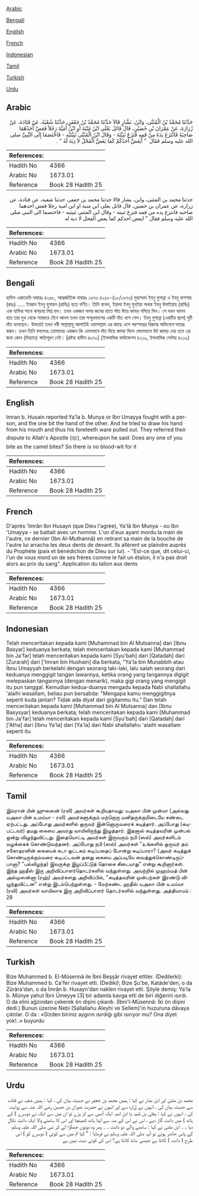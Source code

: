 [Arabic](#arabic)

[Bengali](#bengali)

[English](#english)

[French](#french)

[Indonesian](#indonesian)

[Tamil](#tamil)

[Turkish](#turkish)

[Urdu](#urdu)

## Arabic


<div dir="rtl" lang="ar" style={{fontSize:'larger',backgroundColor:'#f8f9fa',padding:20}}>
حَدَّثَنَا مُحَمَّدُ بْنُ الْمُثَنَّى، وَابْنُ، بَشَّارٍ قَالاَ حَدَّثَنَا مُحَمَّدُ بْنُ جَعْفَرٍ، حَدَّثَنَا شُعْبَةُ، عَنْ قَتَادَةَ، عَنْ زُرَارَةَ، عَنْ عِمْرَانَ بْنِ حُصَيْنٍ، قَالَ قَاتَلَ يَعْلَى ابْنُ مُنْيَةَ أَوِ ابْنُ أُمَيَّةَ رَجُلاً فَعَضَّ أَحَدُهُمَا صَاحِبَهُ فَانْتَزَعَ يَدَهُ مِنْ فَمِهِ فَنَزَعَ ثَنِيَّتَهُ - وَقَالَ ابْنُ الْمُثَنَّى ثَنِيَّتَيْهِ - فَاخْتَصَمَا إِلَى النَّبِيِّ صلى الله عليه وسلم فَقَالَ ‏ "‏ أَيَعَضُّ أَحَدُكُمْ كَمَا يَعَضُّ الْفَحْلُ لاَ دِيَةَ لَهُ ‏"‏ ‏.‏
</div>
<div style={{backgroundColor:'#f8f9fa',padding:20, marginBottom: 10}}><table> <thead> <tr> <th>References:</th> <th></th> </tr> </thead> <tbody><tr><td>Hadith No</td><td>4366</td></tr><tr><td>Arabic No</td><td>1673.01</td></tr><tr><td>Reference</td><td>Book 28 Hadith 25</td></tr></tbody></table></div>


<div dir="rtl" lang="ar" style={{fontSize:'larger',backgroundColor:'#f8f9fa',padding:20}}>
حدثنا محمد بن المثنى، وابن، بشار قالا حدثنا محمد بن جعفر، حدثنا شعبة، عن قتادة، عن زرارة، عن عمران بن حصين، قال قاتل يعلى ابن منية او ابن امية رجلا فعض احدهما صاحبه فانتزع يده من فمه فنزع ثنيته - وقال ابن المثنى ثنيتيه - فاختصما الى النبي صلى الله عليه وسلم فقال " ايعض احدكم كما يعض الفحل لا دية له
</div>
<div style={{backgroundColor:'#f8f9fa',padding:20, marginBottom: 10}}><table> <thead> <tr> <th>References:</th> <th></th> </tr> </thead> <tbody><tr><td>Hadith No</td><td>4366</td></tr><tr><td>Arabic No</td><td>1673.01</td></tr><tr><td>Reference</td><td>Book 28 Hadith 25</td></tr></tbody></table></div>

## Bengali


<div dir="ltr" lang="bn" style={{fontSize:'larger',backgroundColor:'#f8f9fa',padding:20}}>
হাদিস একাডেমি নাম্বারঃ ৪২৫৮, আন্তর্জাতিক নাম্বারঃ ১৬৭৩ ৪২৫৮-(১৮/১৬৭৩) মুহাম্মাদ ইবনু মুসান্না ও ইবনু বাশশার (রহঃ) ..... ইমরান ইবনু হুসায়ন (রাযিঃ) হতে বর্ণিত। তিনি বলেন, ইয়ালা ইবনু মুন্‌ইয়া অথবা ইবনু উমাইয়াহ (রাযিঃ) এক ব্যক্তির সাথে ঝগড়ায় লিপ্ত হল। তখন একজন অপর জনের হাতে দাঁত দিয়ে কামড় বসিয়ে দিল। সে যখন আপন হাত তার মুখ থেকে সজোরে টেনে আনল তখন তার সম্মুখভাগের একটি দাঁত খসে গেল। ইবনু মুসান্না (একটির স্থলে) দুটি দাঁত বলেছেন। উভয়েই তখন নবী সাল্লাল্লাহু আলাইহি ওয়াসাল্লাম এর কাছে এসে পরস্পরের বিরুদ্ধে অভিযোগ দায়ের করল। তখন তিনি বললেনঃ তোমাদের একজন কি এমনভাবে দাঁত দিয়ে কামড় দিলে যেমনভাবে উট কামড় দেয় তবে এর জন্য কোন (দিয়্যাত) ক্ষতিপূরণ নেই। [দ্রষ্টব্য হাদীস ৪৩৭০] (ইসলামিক ফাউন্ডেশন ৪২১৯, ইসলামিক সেন্টার ৪২১৯)
</div>
<div style={{backgroundColor:'#f8f9fa',padding:20, marginBottom: 10}}><table> <thead> <tr> <th>References:</th> <th></th> </tr> </thead> <tbody><tr><td>Hadith No</td><td>4366</td></tr><tr><td>Arabic No</td><td>1673.01</td></tr><tr><td>Reference</td><td>Book 28 Hadith 25</td></tr></tbody></table></div>

## English


<div dir="ltr" lang="en" style={{fontSize:'larger',backgroundColor:'#f8f9fa',padding:20}}>
Imran b. Husain reported:Ya'la b. Munya or Ibn Umayya fought with a person, and the one bit the hand of the other. And he tried to draw his hand from his mouth and thus his foreteeth ware pulled out. They referred their dispute to Allah's Apostle (ﷺ), whereupon he said: Does any one of you bite as the camel bites? So there is no blood-wit for it
</div>
<div style={{backgroundColor:'#f8f9fa',padding:20, marginBottom: 10}}><table> <thead> <tr> <th>References:</th> <th></th> </tr> </thead> <tbody><tr><td>Hadith No</td><td>4366</td></tr><tr><td>Arabic No</td><td>1673.01</td></tr><tr><td>Reference</td><td>Book 28 Hadith 25</td></tr></tbody></table></div>

## French


<div dir="ltr" lang="fr" style={{fontSize:'larger',backgroundColor:'#f8f9fa',padding:20}}>
D'après 'Imrân Ibn Husayn (que Dieu l'agrée), Ya'lâ Ibn Munya - ou Ibn 'Umayya - se battait avec un homme. L'un d'eux ayant mordu la main de l'autre, ce dernier (Ibn Al-Muthannâ) en retirant sa main de la bouche de l'autre lui arracha les deux dents de devant. Ils allèrent se plaindre auprès du Prophète (paix et bénédiction de Dieu sur lui). - "Est-ce que, dit celui-ci, l'un de vous mord un de ses frères comme le fait un étalon, il n'a pas droit alors au prix du sang". Application du talion aux dents
</div>
<div style={{backgroundColor:'#f8f9fa',padding:20, marginBottom: 10}}><table> <thead> <tr> <th>References:</th> <th></th> </tr> </thead> <tbody><tr><td>Hadith No</td><td>4366</td></tr><tr><td>Arabic No</td><td>1673.01</td></tr><tr><td>Reference</td><td>Book 28 Hadith 25</td></tr></tbody></table></div>

## Indonesian


<div dir="ltr" lang="id" style={{fontSize:'larger',backgroundColor:'#f8f9fa',padding:20}}>
Telah menceritakan kepada kami [Muhammad bin Al Mutsanna] dan [Ibnu Basyar] keduanya berkata; telah menceritakan kepada kami [Muhammad bin Ja'far] telah menceritakan kepada kami [Syu'bah] dari [Qatadah] dari [Zurarah] dari ['Imran bin Hushain] dia berkata, "Ya'la bin Munabbih atau Ibnu Umayyah berkelahi dengan seorang laki-laki, lalu salah seorang dari keduanya menggigit tangan lawannya, ketika orang yang tangannya digigit melepaskan tangannya (dengan menarik), maka gigi orang yang mengigit itu pun tanggal. Kemudian kedua-duanya mengadu kepada Nabi shallallahu 'alaihi wasallam, beliau pun bersabda: "Mengapa kamu menggigitnya seperti kuda jantan? Tidak ada diyat dari gigitanmu itu." Dan telah menceritakan kepada kami [Muhammad bin Al Mutsanna] dan [Ibnu Basysyar] keduanya berkata; telah menceritakan kepada kami [Muhammad bin Ja'far] telah menceritakan kepada kami [Syu'bah] dari [Qatadah] dari ['Atha] dari [Ibnu Ya'la] dari [Ya'la] dari Nabi shallallahu 'alaihi wasallam seperti itu
</div>
<div style={{backgroundColor:'#f8f9fa',padding:20, marginBottom: 10}}><table> <thead> <tr> <th>References:</th> <th></th> </tr> </thead> <tbody><tr><td>Hadith No</td><td>4366</td></tr><tr><td>Arabic No</td><td>1673.01</td></tr><tr><td>Reference</td><td>Book 28 Hadith 25</td></tr></tbody></table></div>

## Tamil


<div dir="ltr" lang="ta" style={{fontSize:'larger',backgroundColor:'#f8f9fa',padding:20}}>
இம்ரான் பின் ஹுஸைன் (ரலி) அவர்கள் கூறியதாவது: யஅலா பின் முன்யா (அல்லது யஅலா பின் உமய்யா - ரலி) அவர்களுக்கும் மற்றொரு மனிதருக்குமிடையே சண்டை ஏற்பட்டது. அப்போது அவர்களில் ஒருவர் இன்னொருவரைக் கடித்தார். அப்போது (கடிபட்டவர்) தமது கையை அவரது வாயிலிருந்து இழுத்தார். இதனால் கடித்தவரின் முன்பல் ஒன்று விழுந்துவிட்டது. இதையொட்டி அவர்கள் இருவரும் நபி (ஸல்) அவர்களிடம் வழக்கைக் கொண்டுவந்தனர். அப்போது நபி (ஸல்) அவர்கள் "உங்களில் ஒருவர் தம் சகோதரனின் கையைக் கடா ஒட்டகம் கடிப்பதைப் போன்று கடிப்பாரா? (அவர் கடித்துக் கொண்டிருக்கும்வரை கடிபட்டவன் தனது கையை அப்படியே வைத்துக்கொண்டிருப்பானா? "பல்லிழந்த) இவருக்கு இழப்பீட்டுத் தொகை கிடையாது" என்று கூறினார்கள். இந்த ஹதீஸ் இரு அறிவிப்பாளர்தொடர்களில் வந்துள்ளது. அவற்றில் முஹம்மத் பின் அல்முஸன்னா (ரஹ்) அவர்களது அறிவிப்பில், "கடித்தவரின் முன்பற்கள் இரண்டு விழுந்துவிட்டன" என்று இடம்பெற்றுள்ளது. - மேற்கண்ட ஹதீஸ் யஅலா பின் உமய்யா (ரலி) அவர்கள் வாயிலாக இரு அறிவிப்பாளர் தொடர்களில் வந்துள்ளது. அத்தியாயம் : 28
</div>
<div style={{backgroundColor:'#f8f9fa',padding:20, marginBottom: 10}}><table> <thead> <tr> <th>References:</th> <th></th> </tr> </thead> <tbody><tr><td>Hadith No</td><td>4366</td></tr><tr><td>Arabic No</td><td>1673.01</td></tr><tr><td>Reference</td><td>Book 28 Hadith 25</td></tr></tbody></table></div>

## Turkish


<div dir="ltr" lang="tr" style={{fontSize:'larger',backgroundColor:'#f8f9fa',padding:20}}>
Bize Muhammed b. El-Müsennâ ile İbni Beşşâr rivayet ettiler. (Dedilerki): Bize Muhammed b. Ca'fer rivayet etti. (Dediki); Bize Şu'be, Katâde'den, o da Zürâra'dan, o da İmrân b. Husayn'dan naklen rivayet etti. Şöyle demiş: Ya'la b. Münye yahut İbni Ümeyye [3] bir adamla kavga etti de biri diğerini ısırdı. O da elini ağzından çekerek ön dişini çıkardı. (İbni'l-Müsennâ: İki ön dişini dedi.) Bunun üzerine Nebi (Sallallahu Aleyhi ve Sellem)'in huzuruna dâvaya çıktılar. O da : «Sîzden biriniz aygırın ısırdığı gibi ısırıyor mu? Ona diyet yok!..» buyurdu
</div>
<div style={{backgroundColor:'#f8f9fa',padding:20, marginBottom: 10}}><table> <thead> <tr> <th>References:</th> <th></th> </tr> </thead> <tbody><tr><td>Hadith No</td><td>4366</td></tr><tr><td>Arabic No</td><td>1673.01</td></tr><tr><td>Reference</td><td>Book 28 Hadith 25</td></tr></tbody></table></div>

## Urdu


<div dir="rtl" lang="ur" style={{fontSize:'larger',backgroundColor:'#f8f9fa',padding:20}}>
محمد بن مثنیٰ اور ابن بشار نے کہا : ہمیں محمد بن جعفر نے حدیث بیان کی ، کہا : ہمیں شعبہ نے قتادہ سے حدیث بیان کی ، انہوں نے زُرارہ سے اور انہوں نے حضرت عمران بن حصین رضی اللہ عنہ سے روایت کی ، انہوں نے کہا : یعلیٰ بن مُنیہ یا ابن امیہ ایک آدمی سے لڑ پڑے تو ان میں سے ایک نے دوسرے ( کے ہاتھ ) میں دانت گاڑ دیے ، اس نے اس کے منہ سے اپنا ہاتھ کھینچا اور اس کا سامنے والا ایک دانت نکال دیا ۔ ۔ ابن مثنیٰ نے کہا : سامنے والے دو دانت ۔ ۔ پھر وہ دونوں جھگڑا لے کر نبی صلی اللہ علیہ وسلم کے پاس حاضر ہوئے تو آپ صلی اللہ علیہ وسلم نے فرمایا : " کیا تم میں سے کوئی ( دوسرے کو ) اس طرح ( دانت ) کاٹتا ہے جیسے سانڈ کاٹتا ہے؟ اس کی کوئی دیت نہیں ہے
</div>
<div style={{backgroundColor:'#f8f9fa',padding:20, marginBottom: 10}}><table> <thead> <tr> <th>References:</th> <th></th> </tr> </thead> <tbody><tr><td>Hadith No</td><td>4366</td></tr><tr><td>Arabic No</td><td>1673.01</td></tr><tr><td>Reference</td><td>Book 28 Hadith 25</td></tr></tbody></table></div>